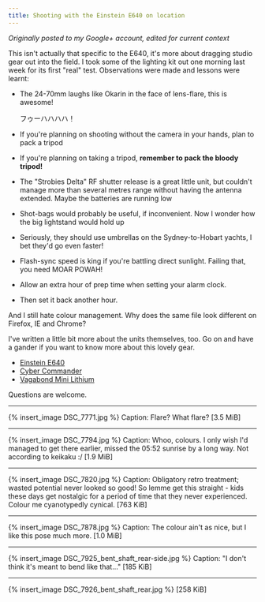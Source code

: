 ```yaml
---
title: Shooting with the Einstein E640 on location
---
```


*Originally posted to my Google+ account, edited for current context*

This isn't actually that specific to the E640, it's more about dragging studio gear out into the field. I took some of the lighting kit out one morning last week for its first "real" test. Observations were made and lessons were learnt:

* The 24-70mm laughs like Okarin in the face of lens-flare, this is awesome!
  
  フゥーハハハハ！

* If you're planning on shooting without the camera in your hands, plan to pack a tripod

* If you're planning on taking a tripod, **remember to pack the bloody tripod!**

* The "Strobies Delta" RF shutter release is a great little unit, but couldn't manage more than several metres range without having the antenna extended. Maybe the batteries are running low

* Shot-bags would probably be useful, if inconvenient. Now I wonder how the big lightstand would hold up

* Seriously, they should use umbrellas on the Sydney-to-Hobart yachts, I bet they'd go even faster!

* Flash-sync speed is king if you're battling direct sunlight. Failing that, you need MOAR POWAH!

* Allow an extra hour of prep time when setting your alarm clock.

* Then set it back another hour.

And I still hate colour management. Why does the same file look different on Firefox, IE and Chrome?


I've written a little bit more about the units themselves, too. Go on and have a gander if you want to know more about this lovely gear.

- [Einstein E640](http://moin.meidokon.net/furinkan/photography/lighting/Buff_Einstein_640)
- [Cyber Commander](http://moin.meidokon.net/furinkan/photography/lighting/Cyber_Commander)
- [Vagabond Mini Lithium](http://moin.meidokon.net/furinkan/photography/lighting/Vagabond_Mini_Lithium)

Questions are welcome.

---

{% insert_image DSC_7771.jpg %}
Caption: Flare? What flare? [3.5 MiB]

---

{% insert_image DSC_7794.jpg %}
Caption: Whoo, colours. I only wish I'd managed to get there earlier, missed the 05:52 sunrise by a long way. Not according to keikaku :/ [1.9 MiB]

---

{% insert_image DSC_7820.jpg %}
Caption: Obligatory retro treatment; wasted potential never looked so good! So lemme get this straight - kids these days get nostalgic for a period of time that they never experienced. Colour me cyanotypedly cynical. [763 KiB]

---

{% insert_image DSC_7878.jpg %}
Caption: The colour ain't as nice, but I like this pose much more. [1.0 MiB]

---

{% insert_image DSC_7925_bent_shaft_rear-side.jpg %}
Caption: "I don't think it's meant to bend like that..." [185 KiB]

---

{% insert_image DSC_7926_bent_shaft_rear.jpg %}
[258 KiB]


